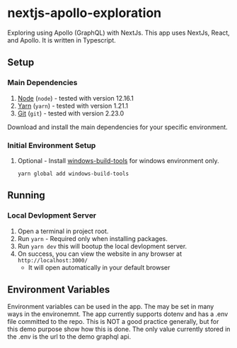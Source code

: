 # nextjs-apollo-exploration

Exploring using Apollo (GraphQL) with NextJs.
This app uses NextJs, React, and Apollo. It is written in Typescript.

## Setup

### Main Dependencies

1. [Node](http://nodejs.org) (`node`) - tested with version 12.16.1
1. [Yarn](https://yarnpkg.com/lang/en/) (`yarn`) - tested with version 1.21.1
1. [Git](https://git-scm.com/) (`git`) - tested with version 2.23.0

Download and install the main dependencies for your specific environment.

### Initial Environment Setup

1. Optional - Install [windows-build-tools](https://www.npmjs.com/package/windows-build-tools) for windows environment only.

   `yarn global add windows-build-tools`

## Running

### Local Devlopment Server

1. Open a terminal in project root.
1. Run `yarn` - Required only when installing packages.
1. Run `yarn dev` this will bootup the local devlopment server.
1. On success, you can view the website in any browser at `http://localhost:3000/`
   - It will open automatically in your default browser

## Environment Variables

Environment variables can be used in the app. The may be set in many ways in the environemnt. The app currently supports dotenv and has a .env file committed to the repo. This is NOT a good practice generally, but for this demo purpose show how this is done. The only value currently stored in the .env is the url to the demo graphql api.
